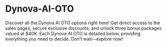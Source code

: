 # Dynova-AI-OTO
Discover all the Dynova AI OTO options right here! Get direct access to the sales pages, secure exclusive discounts, and unlock three bonus packages valued at $40K. Each Dynova AI OTO is detailed below, providing everything you need to decide. Don’t wait—explore now!
